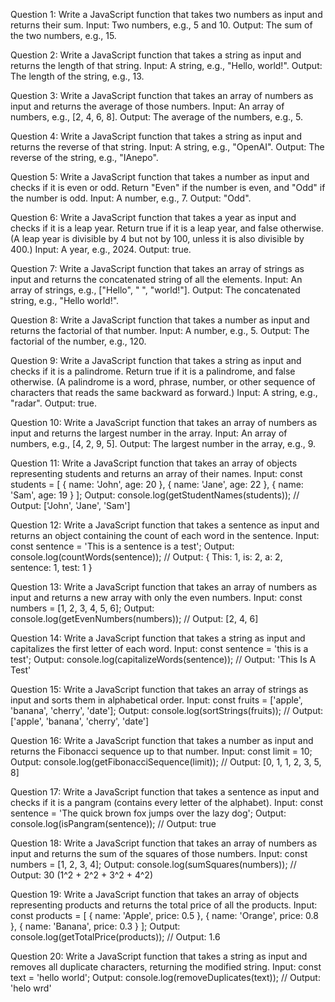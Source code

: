 Question 1:
Write a JavaScript function that takes two numbers as input and returns their sum.
Input: Two numbers, e.g., 5 and 10.
Output: The sum of the two numbers, e.g., 15.

Question 2:
Write a JavaScript function that takes a string as input and returns the length of that string.
Input: A string, e.g., "Hello, world!".
Output: The length of the string, e.g., 13.

Question 3:
Write a JavaScript function that takes an array of numbers as input and returns the average of those numbers.
Input: An array of numbers, e.g., [2, 4, 6, 8].
Output: The average of the numbers, e.g., 5.

Question 4:
Write a JavaScript function that takes a string as input and returns the reverse of that string.
Input: A string, e.g., "OpenAI".
Output: The reverse of the string, e.g., "IAnepo".

Question 5:
Write a JavaScript function that takes a number as input and checks if it is even or odd. Return "Even" if the number is even, and "Odd" if the number is odd.
Input: A number, e.g., 7.
Output: "Odd".

Question 6:
Write a JavaScript function that takes a year as input and checks if it is a leap year. Return true if it is a leap year, and false otherwise. (A leap year is divisible by 4 but not by 100, unless it is also divisible by 400.)
Input: A year, e.g., 2024.
Output: true.

Question 7:
Write a JavaScript function that takes an array of strings as input and returns the concatenated string of all the elements.
Input: An array of strings, e.g., ["Hello", " ", "world!"].
Output: The concatenated string, e.g., "Hello world!".

Question 8:
Write a JavaScript function that takes a number as input and returns the factorial of that number.
Input: A number, e.g., 5.
Output: The factorial of the number, e.g., 120.

Question 9:
Write a JavaScript function that takes a string as input and checks if it is a palindrome. Return true if it is a palindrome, and false otherwise. (A palindrome is a word, phrase, number, or other sequence of characters that reads the same backward as forward.)
Input: A string, e.g., "radar".
Output: true.

Question 10:
Write a JavaScript function that takes an array of numbers as input and returns the largest number in the array.
Input: An array of numbers, e.g., [4, 2, 9, 5].
Output: The largest number in the array, e.g., 9.

Question 11:
Write a JavaScript function that takes an array of objects representing students and returns an array of their names.
Input:
const students = [ { name: 'John', age: 20 }, { name: 'Jane', age: 22 }, { name: 'Sam', age: 19 } ];
Output:
console.log(getStudentNames(students)); // Output: ['John', 'Jane', 'Sam']

Question 12:
Write a JavaScript function that takes a sentence as input and returns an object containing the count of each word in the sentence.
Input:
const sentence = 'This is a sentence is a test';
Output:
console.log(countWords(sentence)); // Output: { This: 1, is: 2, a: 2, sentence: 1, test: 1 }

Question 13:
Write a JavaScript function that takes an array of numbers as input and returns a new array with only the even numbers.
Input:
const numbers = [1, 2, 3, 4, 5, 6];
Output:
console.log(getEvenNumbers(numbers)); // Output: [2, 4, 6]

Question 14:
Write a JavaScript function that takes a string as input and capitalizes the first letter of each word.
Input:
const sentence = 'this is a test';
Output:
console.log(capitalizeWords(sentence)); // Output: 'This Is A Test'

Question 15:
Write a JavaScript function that takes an array of strings as input and sorts them in alphabetical order.
Input:
const fruits = ['apple', 'banana', 'cherry', 'date'];
Output:
console.log(sortStrings(fruits)); // Output: ['apple', 'banana', 'cherry', 'date']

Question 16:
Write a JavaScript function that takes a number as input and returns the Fibonacci sequence up to that number.
Input:
const limit = 10;
Output:
console.log(getFibonacciSequence(limit)); // Output: [0, 1, 1, 2, 3, 5, 8]

Question 17:
Write a JavaScript function that takes a sentence as input and checks if it is a pangram (contains every letter of the alphabet).
Input:
const sentence = 'The quick brown fox jumps over the lazy dog';
Output:
console.log(isPangram(sentence)); // Output: true

Question 18:
Write a JavaScript function that takes an array of numbers as input and returns the sum of the squares of those numbers.
Input:
const numbers = [1, 2, 3, 4];
Output:
console.log(sumSquares(numbers)); // Output: 30 (1^2 + 2^2 + 3^2 + 4^2)


Question 19:
Write a JavaScript function that takes an array of objects representing products and returns the total price of all the products.
Input:
const products = [ { name: 'Apple', price: 0.5 }, { name: 'Orange', price: 0.8 }, { name: 'Banana', price: 0.3 } ];
Output:
console.log(getTotalPrice(products)); // Output: 1.6

Question 20:
Write a JavaScript function that takes a string as input and removes all duplicate characters, returning the modified string.
Input:
const text = 'hello world';
Output:
console.log(removeDuplicates(text)); // Output: 'helo wrd'
